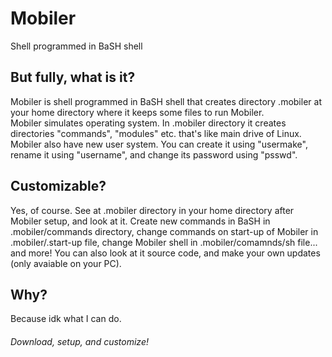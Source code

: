 # Mobiler
Shell programmed in BaSH shell
## But fully, what is it?
Mobiler is shell programmed in BaSH shell that creates directory .mobiler at your home directory where it keeps some files to run Mobiler.<br>
Mobiler simulates operating system. In .mobiler directory it creates directories "commands", "modules" etc. that's like main drive of Linux.
Mobiler also have new user system. You can create it using "usermake", rename it using "username", and change its password using "psswd".
## Customizable?
Yes, of course.
See at .mobiler directory in your home directory after Mobiler setup, and look at it.
Create new commands in BaSH in .mobiler/commands directory, change commands on start-up of Mobiler in .mobiler/.start-up file, change Mobiler shell in .mobiler/comamnds/sh file... and more!
You can also look at it source code, and make your own updates (only avaiable on your PC).
## Why?
Because idk what I can do.
###### Download, setup, and customize!
